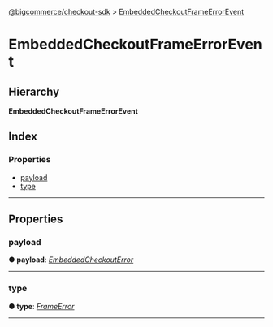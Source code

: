 [@bigcommerce/checkout-sdk](../README.md) > [EmbeddedCheckoutFrameErrorEvent](../interfaces/embeddedcheckoutframeerrorevent.md)

# EmbeddedCheckoutFrameErrorEvent

## Hierarchy

**EmbeddedCheckoutFrameErrorEvent**

## Index

### Properties

* [payload](embeddedcheckoutframeerrorevent.md#payload)
* [type](embeddedcheckoutframeerrorevent.md#type)

---

## Properties

<a id="payload"></a>

###  payload

**● payload**: *[EmbeddedCheckoutError](embeddedcheckouterror.md)*

___
<a id="type"></a>

###  type

**● type**: *[FrameError](../enums/embeddedcheckouteventtype.md#frameerror)*

___

